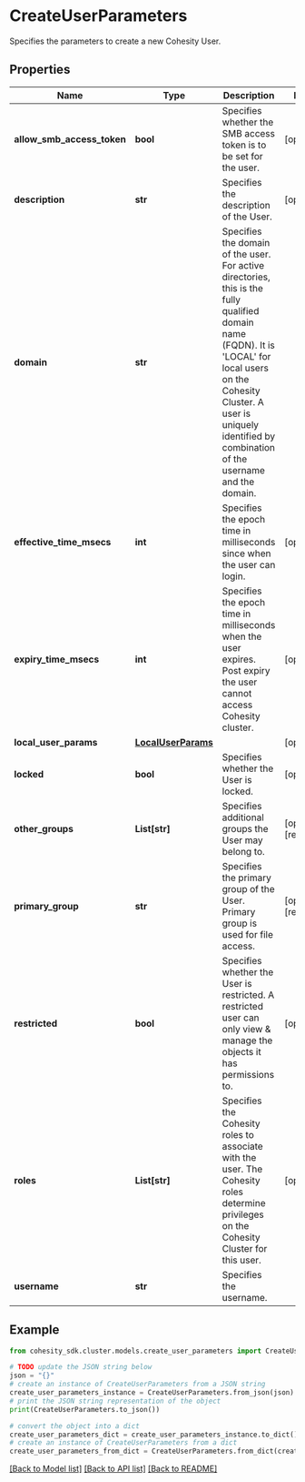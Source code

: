 # CreateUserParameters

Specifies the parameters to create a new Cohesity User.

## Properties

Name | Type | Description | Notes
------------ | ------------- | ------------- | -------------
**allow_smb_access_token** | **bool** | Specifies whether the SMB access token is to be set for the user. | [optional] 
**description** | **str** | Specifies the description of the User. | [optional] 
**domain** | **str** | Specifies the domain of the user. For active directories, this is the fully qualified domain name (FQDN). It is &#39;LOCAL&#39; for local users on the Cohesity Cluster. A user is uniquely identified by combination of the username and the domain. | 
**effective_time_msecs** | **int** | Specifies the epoch time in milliseconds since when the user can login. | [optional] 
**expiry_time_msecs** | **int** | Specifies the epoch time in milliseconds when the user expires. Post expiry the user cannot access Cohesity cluster. | [optional] 
**local_user_params** | [**LocalUserParams**](LocalUserParams.md) |  | [optional] 
**locked** | **bool** | Specifies whether the User is locked. | [optional] 
**other_groups** | **List[str]** | Specifies additional groups the User may belong to. | [optional] [readonly] 
**primary_group** | **str** | Specifies the primary group of the User. Primary group is used for file access. | [optional] [readonly] 
**restricted** | **bool** | Specifies whether the User is restricted. A restricted user can only view &amp; manage the objects it has permissions to. | [optional] 
**roles** | **List[str]** | Specifies the Cohesity roles to associate with the user. The Cohesity roles determine privileges on the Cohesity Cluster for this user. | [optional] 
**username** | **str** | Specifies the username. | 

## Example

```python
from cohesity_sdk.cluster.models.create_user_parameters import CreateUserParameters

# TODO update the JSON string below
json = "{}"
# create an instance of CreateUserParameters from a JSON string
create_user_parameters_instance = CreateUserParameters.from_json(json)
# print the JSON string representation of the object
print(CreateUserParameters.to_json())

# convert the object into a dict
create_user_parameters_dict = create_user_parameters_instance.to_dict()
# create an instance of CreateUserParameters from a dict
create_user_parameters_from_dict = CreateUserParameters.from_dict(create_user_parameters_dict)
```
[[Back to Model list]](../README.md#documentation-for-models) [[Back to API list]](../README.md#documentation-for-api-endpoints) [[Back to README]](../README.md)


